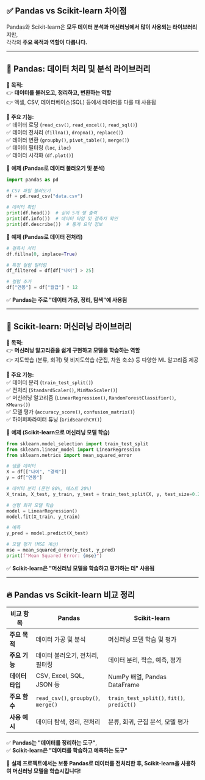 ## ✅ **Pandas vs Scikit-learn 차이점**
Pandas와 Scikit-learn은 **모두 데이터 분석과 머신러닝에서 많이 사용되는 라이브러리**지만,  
각각의 **주요 목적과 역할이 다릅니다.**  

---

## 🔹 **Pandas: 데이터 처리 및 분석 라이브러리**
**📌 목적:**  
👉 **데이터를 불러오고, 정리하고, 변환하는 역할**  
👉 엑셀, CSV, 데이터베이스(SQL) 등에서 데이터를 다룰 때 사용됨  

**📌 주요 기능:**  
✅ 데이터 로딩 (`read_csv()`, `read_excel()`, `read_sql()`)  
✅ 데이터 전처리 (`fillna()`, `dropna()`, `replace()`)  
✅ 데이터 변환 (`groupby()`, `pivot_table()`, `merge()`)  
✅ 데이터 필터링 (`loc`, `iloc`)  
✅ 데이터 시각화 (`df.plot()`)

📌 **예제 (Pandas로 데이터 불러오기 및 분석)**  
```python
import pandas as pd

# CSV 파일 불러오기
df = pd.read_csv("data.csv")

# 데이터 확인
print(df.head())  # 상위 5개 행 출력
print(df.info())  # 데이터 타입 및 결측치 확인
print(df.describe())  # 통계 요약 정보
```

📌 **예제 (Pandas로 데이터 전처리)**
```python
# 결측치 처리
df.fillna(0, inplace=True)

# 특정 컬럼 필터링
df_filtered = df[df["나이"] > 25]

# 컬럼 추가
df["연봉"] = df["월급"] * 12
```

✅ **Pandas는 주로 "데이터 가공, 정리, 탐색"에 사용됨**  

---

## 🔹 **Scikit-learn: 머신러닝 라이브러리**
**📌 목적:**  
👉 **머신러닝 알고리즘을 쉽게 구현하고 모델을 학습하는 역할**  
👉 지도학습 (분류, 회귀) 및 비지도학습 (군집, 차원 축소) 등 다양한 ML 알고리즘 제공  

**📌 주요 기능:**  
✅ 데이터 분리 (`train_test_split()`)  
✅ 전처리 (`StandardScaler()`, `MinMaxScaler()`)  
✅ 머신러닝 알고리즘 (`LinearRegression()`, `RandomForestClassifier()`, `KMeans()`)  
✅ 모델 평가 (`accuracy_score()`, `confusion_matrix()`)  
✅ 하이퍼파라미터 튜닝 (`GridSearchCV()`)

📌 **예제 (Scikit-learn으로 머신러닝 모델 학습)**
```python
from sklearn.model_selection import train_test_split
from sklearn.linear_model import LinearRegression
from sklearn.metrics import mean_squared_error

# 샘플 데이터
X = df[["나이", "경력"]]
y = df["연봉"]

# 데이터 분리 (훈련 80%, 테스트 20%)
X_train, X_test, y_train, y_test = train_test_split(X, y, test_size=0.2, random_state=42)

# 선형 회귀 모델 학습
model = LinearRegression()
model.fit(X_train, y_train)

# 예측
y_pred = model.predict(X_test)

# 모델 평가 (MSE 계산)
mse = mean_squared_error(y_test, y_pred)
print(f"Mean Squared Error: {mse}")
```

✅ **Scikit-learn은 "머신러닝 모델을 학습하고 평가하는 데" 사용됨**  

---

## 🔥 **Pandas vs Scikit-learn 비교 정리**
| 비교 항목 | Pandas | Scikit-learn |
|-----------|-----------------|---------------------|
| **주요 목적** | 데이터 가공 및 분석 | 머신러닝 모델 학습 및 평가 |
| **주요 기능** | 데이터 불러오기, 전처리, 필터링 | 데이터 분리, 학습, 예측, 평가 |
| **데이터 타입** | CSV, Excel, SQL, JSON 등 | NumPy 배열, Pandas DataFrame |
| **주요 함수** | `read_csv()`, `groupby()`, `merge()` | `train_test_split()`, `fit()`, `predict()` |
| **사용 예시** | 데이터 탐색, 정리, 전처리 | 분류, 회귀, 군집 분석, 모델 평가 |

✅ **Pandas는 "데이터를 정리하는 도구"**,  
✅ **Scikit-learn은 "데이터를 학습하고 예측하는 도구"**  

🚀 **실제 프로젝트에서는 보통 Pandas로 데이터를 전처리한 후, Scikit-learn을 사용하여 머신러닝 모델을 학습시킵니다!**

